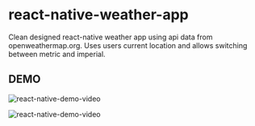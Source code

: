 # react-native-weather-app
Clean designed react-native weather app using api data from openweathermap.org. Uses users current location and allows switching between metric and imperial.

## DEMO
![react-native-demo-video](https://user-images.githubusercontent.com/49039999/118310394-ca37e480-b4ab-11eb-92d4-2b4d613ff1f0.gif)

![react-native-demo-video](https://user-images.githubusercontent.com/49039999/118309738-ebe49c00-b4aa-11eb-8806-07b8c609d427.gif)
